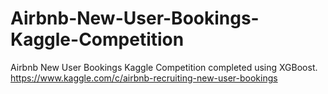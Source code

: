 # Airbnb-New-User-Bookings-Kaggle-Competition
Airbnb New User Bookings Kaggle Competition completed using XGBoost.  https://www.kaggle.com/c/airbnb-recruiting-new-user-bookings
